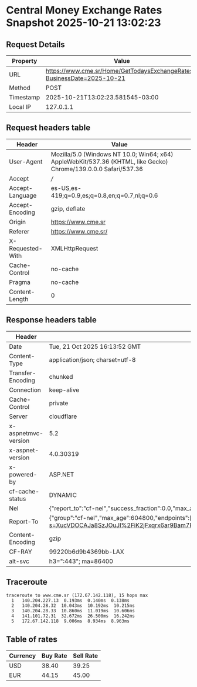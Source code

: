 # Central Money Exchange Rates Snapshot 2025-10-21 13:02:23
## Request Details

| Property | Value |
|----------|-------|
| URL | https://www.cme.sr/Home/GetTodaysExchangeRates/?BusinessDate=2025-10-21 |
| Method | POST |
| Timestamp | 2025-10-21T13:02:23.581545-03:00 |
| Local IP | 127.0.1.1 |
    
## Request headers table

| Header | Value |
|--------|-------|
| User-Agent | Mozilla/5.0 (Windows NT 10.0; Win64; x64) AppleWebKit/537.36 (KHTML, like Gecko) Chrome/139.0.0.0 Safari/537.36 |
| Accept | */* |
| Accept-Language | es-US,es-419;q=0.9,es;q=0.8,en;q=0.7,nl;q=0.6 |
| Accept-Encoding | gzip, deflate |
| Origin | https://www.cme.sr |
| Referer | https://www.cme.sr/ |
| X-Requested-With | XMLHttpRequest |
| Cache-Control | no-cache |
| Pragma | no-cache |
| Content-Length | 0 |

    
## Response headers table
| Header | Value |
|--------|-------|
| Date | Tue, 21 Oct 2025 16:13:52 GMT |
| Content-Type | application/json; charset=utf-8 |
| Transfer-Encoding | chunked |
| Connection | keep-alive |
| Cache-Control | private |
| Server | cloudflare |
| x-aspnetmvc-version | 5.2 |
| x-aspnet-version | 4.0.30319 |
| x-powered-by | ASP.NET |
| cf-cache-status | DYNAMIC |
| Nel | {"report_to":"cf-nel","success_fraction":0.0,"max_age":604800} |
| Report-To | {"group":"cf-nel","max_age":604800,"endpoints":[{"url":"https://a.nel.cloudflare.com/report/v4?s=XucVDOCAJa8SzJOuJI%2FiK2jFxqrx6ar9Bam7Fo49VoPmlE0vD%2BlL6hIg1zGropQfvSEn2xhurIkKE3be9XSW7SW1OJSOZc6o8Sk%3D"}]} |
| Content-Encoding | gzip |
| CF-RAY | 99220b6d9b4369bb-LAX |
| alt-svc | h3=":443"; ma=86400 |

## Traceroute 

```
traceroute to www.cme.sr (172.67.142.118), 15 hops max
  1   140.204.227.13  0.193ms  0.140ms  0.138ms 
  2   140.204.28.32  10.043ms  10.192ms  10.215ms 
  3   140.204.28.33  10.860ms  11.019ms  10.606ms 
  4   141.101.72.31  32.672ms  26.500ms  16.242ms 
  5   172.67.142.118  9.006ms  8.934ms  8.963ms 

```


## Table of rates

| Currency | Buy Rate | Sell Rate |
|----------|----------|-----------|
| USD | 38.40 | 39.25 |
| EUR | 44.15 | 45.00 |
